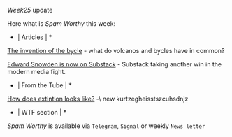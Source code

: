 *Week25* update

Here what is _Spam Worthy_ this week:

* \| Articles \| *

[The invention of the bycle](https://www.economist.com/1843/2020/07/03/why-global-crises-are-the-mother-of-invention) \- what do volcanos and bycles have in common\?

[Edward Snowden is now on Substack](https://edwardsnowden.substack.com/p/lifting-the-mask) \- Substack taking another win in the modern media fight\.

* \| From the Tube \| *

[How does extintion looks like\?](https://www.youtube.com/watch?v=dFCbJmgeHmA&t=3s&ab_channel=MeetKevinMeetKevinVerified) -\ new kurtzegheisstszcuhsdnjz

* \| WTF section \| *

_Spam Worthy_ is available via `Telegram`, `Signal` or weekly `News letter`
